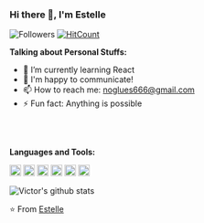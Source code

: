 ### Hi there 👋, I'm Estelle

![Followers](https://img.shields.io/github/followers/Xuechunqiu?label=Follw&style=social)
[![HitCount](http://hits.dwyl.com/Xuechunqiu/Xuechunqiu.svg)](http://hits.dwyl.com/Xuechunqiu/Xuechunqiu)

**Talking about Personal Stuffs:**
- 🌱 I’m currently learning React
- 💬 I'm happy to communicate!
- 📫 How to reach me: noglues666@gmail.com
- ⚡ Fun fact: Anything is possible

<br />
<br />


**Languages and Tools:**  

<code><img height="20" src="https://img.shields.io/badge/-Python-yellow?style=flat-square&logo=python"></code>
<code><img height="20" src="https://img.shields.io/badge/-Java-blue?style=flat-square&logo=java"></code>
<code><img height="20" src="https://img.shields.io/badge/-React-%23282C34?style=flat-square&logo=react"></code>
<code><img height="20" src="https://img.shields.io/badge/-Git-%23F05032?style=flat-square&logo=git&logoColor=%23ffffff"></code>
<code><img height="20" src="https://img.shields.io/badge/-VSCode-%23007ACC?style=flat-square&logo=visual-studio-code"></code>
<code><img height="20" src="https://img.shields.io/badge/-SQLite-%23282C34?style=flat-square&logo=sqlite"></code>


![Victor's github stats](https://github-readme-stats.vercel.app/api?username=Xuechunqiu&show_icons=true&hide_border=true)


⭐️ From [Estelle](https://github.com/Xuechunqiu)
